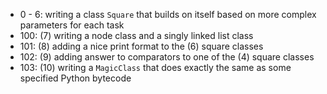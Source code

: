 - 0 - 6: writing a class `Square` that builds on itself based on more complex parameters for each task
- 100: (7) writing a node class and a singly linked list class
- 101: (8) adding a nice print format to the (6) square classes
- 102: (9) adding answer to comparators to  one of the (4) square classes
- 103: (10) writing a `MagicClass` that does exactly the same as some specified Python bytecode